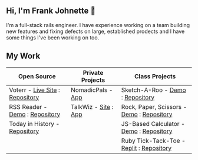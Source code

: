 ## Hi, I'm Frank Johnette 👋

I'm a full-stack rails engineer. I have experience working on a team building new features and fixing defects on large, established prodects and I have some things I've been working on too.

## My Work

| Open Source | Private Projects | Class Projects |
| ----------- | ----------- | ----------- |
| Voterr - [Live Site](https://voterr.tv/) : [Repository](https://github.com/wheresfrank/voterr) | NomadicPals - [App](https://nomadicpals.com/) | Sketch-A-Roo - [Demo](https://wheresfrank.github.io/sketch-a-roo/) : [Repository](https://github.com/wheresfrank/sketch-a-roo) |
| RSS Reader - [Demo](https://rss-reader-irkm.onrender.com/) : [Repository](https://github.com/wheresfrank/rss_reader) | TalkWiz - [Site](https://www.talkwiz.ai) : [App](https://app.talkwiz.ai) | Rock, Paper, Scissors - [Demo](https://wheresfrank.github.io/rock-paper-scissors/) : [Repository](https://github.com/wheresfrank/rock-paper-scissors) |
| Today in History - [Repository](https://github.com/wheresfrank/today-in-history) | | JS-Based Calculator - [Demo](https://wheresfrank.github.io/javascript_calc/) : [Repository](https://github.com/wheresfrank/javascript_calc) |
| | | Ruby Tick-Tack-Toe - [Replit](https://replit.com/@wheresfrank/Tic-Tac-Toe) : [Repository](https://github.com/wheresfrank/ruby-tic-tac-toe) |

<!--
**wheresfrank/wheresfrank** is a ✨ _special_ ✨ repository because its `README.md` (this file) appears on your GitHub profile.

Here are some ideas to get you started:

- 🔭 I’m currently working on ...
- 🌱 I’m currently learning ...
- 👯 I’m looking to collaborate on ...
- 🤔 I’m looking for help with ...
- 💬 Ask me about ...
- 📫 How to reach me: ...
- 😄 Pronouns: ...
- ⚡ Fun fact: ...
-->

